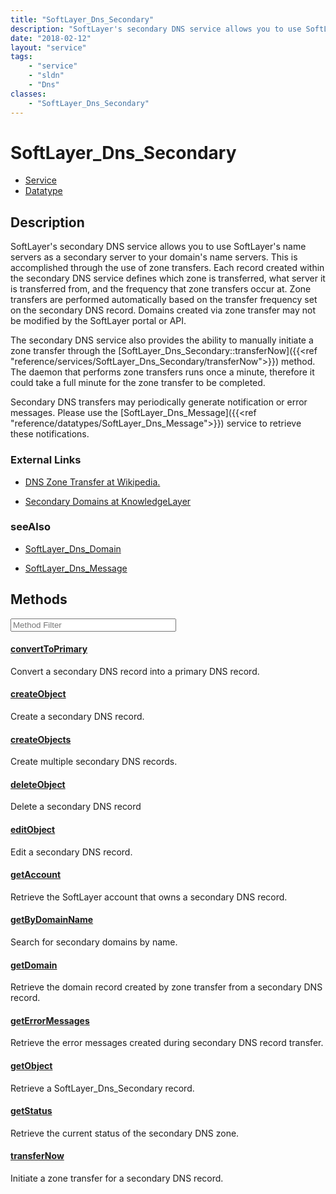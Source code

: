 ```yaml
---
title: "SoftLayer_Dns_Secondary"
description: "SoftLayer's secondary DNS service allows you to use SoftLayer's name servers as a secondary server to your domain's name... "
date: "2018-02-12"
layout: "service"
tags:
    - "service"
    - "sldn"
    - "Dns"
classes:
    - "SoftLayer_Dns_Secondary"
---
```

# SoftLayer_Dns_Secondary
<div id='service-datatype'>
    <ul id='sldn-reference-tabs'>
    <li id='service'> <a href='/reference/services/SoftLayer_Dns_Secondary' >Service</a></li>    <li id='datatype'> <a href='/reference/datatypes/SoftLayer_Dns_Secondary' >Datatype</a></li>
    </ul>
</div>

## Description
SoftLayer's secondary DNS service allows you to use SoftLayer's name servers as a secondary server to your domain's name servers. This is accomplished through the use of zone transfers. Each record created within the secondary DNS service defines which zone is transferred, what server it is transferred from, and the frequency that zone transfers occur at. Zone transfers are performed automatically based on the transfer frequency set on the secondary DNS record. Domains created via zone transfer may not be modified by the SoftLayer portal or API. 

The secondary DNS service also provides the ability to manually initiate a zone transfer through the [SoftLayer_Dns_Secondary::transferNow]({{<ref "reference/services/SoftLayer_Dns_Secondary/transferNow">}}) method. The daemon that performs zone transfers runs once a minute, therefore it could take a full minute for the zone transfer to be completed. 

Secondary DNS transfers may periodically generate notification or error messages. Please use the [SoftLayer_Dns_Message]({{<ref "reference/datatypes/SoftLayer_Dns_Message">}}) service to retrieve these notifications. 

### External Links


* [DNS Zone Transfer at Wikipedia.](http://en.wikipedia.org/wiki/DNS_zone_transfer)


* [Secondary Domains at KnowledgeLayer](http://knowledgelayer.softlayer.com/questions/478)




### seeAlso

* [SoftLayer_Dns_Domain](/reference/services/SoftLayer_Dns_Domain )


* [SoftLayer_Dns_Message](/reference/datatypes/SoftLayer_Dns_Message )


        
<div id="properties" class="content service-content">

## Methods

<div class="view-filters">
    <div class="clearfix">
        <div class="search-input-box">
            <input placeholder="Method Filter" onkeyup="titleSearch(inputId='edit-combine', divId='method-div', elementClass='method-row')" 
                type="text" id="edit-combine" value="" size="30" maxlength="128" class="form-text">
        </div>
    </div>
</div>

<div id="method-div">

<div class="method-row">

#### [convertToPrimary](/reference/services/SoftLayer_Dns_Secondary/convertToPrimary)
Convert a secondary DNS record into a primary DNS record.
</div>

<div class="method-row">

#### [createObject](/reference/services/SoftLayer_Dns_Secondary/createObject)
Create a secondary DNS record.
</div>

<div class="method-row">

#### [createObjects](/reference/services/SoftLayer_Dns_Secondary/createObjects)
Create multiple secondary DNS records.
</div>

<div class="method-row">

#### [deleteObject](/reference/services/SoftLayer_Dns_Secondary/deleteObject)
Delete a secondary DNS record
</div>

<div class="method-row">

#### [editObject](/reference/services/SoftLayer_Dns_Secondary/editObject)
Edit a secondary DNS record.
</div>

<div class="method-row">

#### [getAccount](/reference/services/SoftLayer_Dns_Secondary/getAccount)
Retrieve the SoftLayer account that owns a secondary DNS record.
</div>

<div class="method-row">

#### [getByDomainName](/reference/services/SoftLayer_Dns_Secondary/getByDomainName)
Search for secondary domains by name.
</div>

<div class="method-row">

#### [getDomain](/reference/services/SoftLayer_Dns_Secondary/getDomain)
Retrieve the domain record created by zone transfer from a secondary DNS record.
</div>

<div class="method-row">

#### [getErrorMessages](/reference/services/SoftLayer_Dns_Secondary/getErrorMessages)
Retrieve the error messages created during secondary DNS record transfer.
</div>

<div class="method-row">

#### [getObject](/reference/services/SoftLayer_Dns_Secondary/getObject)
Retrieve a SoftLayer_Dns_Secondary record.
</div>

<div class="method-row">

#### [getStatus](/reference/services/SoftLayer_Dns_Secondary/getStatus)
Retrieve the current status of the secondary DNS zone.
</div>

<div class="method-row">

#### [transferNow](/reference/services/SoftLayer_Dns_Secondary/transferNow)
Initiate a zone transfer for a secondary DNS record.
</div>
</div>

</div>

